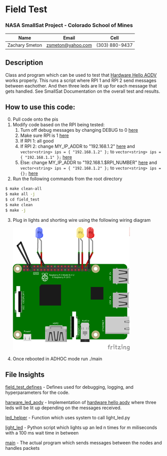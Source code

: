 # Field Test

### NASA SmallSat Project - Colorado School of Mines

Name | Email | Cell
--- | --- | ---
Zachary Smeton | zsmeton@yahoo.com | (303) 880-9437


## Description
Class and program which can be used to test that [Hardware Hello AODV](../hardware/hardware_hello_aodv.h) works properly. This runs a script where RPI 1 and RPI 2 send messages between eachother. And then three leds are lit up for each message that gets handled. See SmallSat Documentation on the overall test and results. 

## How to use this code:
0. Pull code onto the pis
1. Modify code based on the RPI being tested:
   1. Turn off debug messages by changing DEBUG to 0 [here](../defines.h)
   2. Make sure RPI is 1 [here](../defines.h)
   3. If RPI 1: all good
   4. If RPI 2: change MY_IP_ADDR to "192.168.1.2" [here](../defines.h) and ```vector<string> ips = { "192.168.1.2" };``` to ```vector<string> ips = { "192.168.1.1" };``` [here](main.cc)
   5. Else: change MY_IP_ADDR to "192.168.1.$RPI_NUMBER" [here](../defines.h) and ```vector<string> ips = { "192.168.1.2" };``` to ```vector<string> ips = {};``` [here](main.cc)
2. Run the following commands from the root directory
```bash
$ make clean-all
$ make all -j
$ cd field_test
$ make clean
$ make -j
```
3. Plug in lights and shorting wire using the following wiring diagram 
   
   ![wiring diagram](../photos/rpi_test_wiring.png) 

4. Once rebooted in ADHOC mode run ./main

## File Insights
[field_test_defines](field_test_defines.h) - Defines used for debugging, logging, and hyperparameters for the code. 

[harware_led_aodv](harware_led_aodv.h) - Implementation of [hardware hello aodv](../hardware/hardware_hello_aodv.h) where three leds will be lit up depending on the messages received.

[led_helper](led_helper.h) - Function which uses system to call light_led.py 

[light_led](light_led.py) - Python script which lights up an led n times for m miliseconds with a 100 ms wait time in between

[main](main.cc) - The actual program which sends messages between the nodes and handles packets




